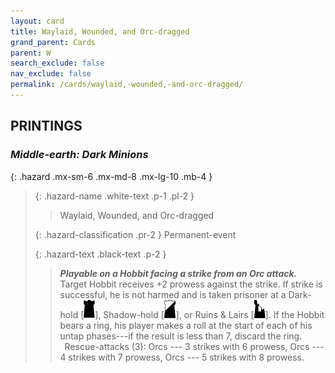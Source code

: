 ```yaml
---
layout: card
title: Waylaid, Wounded, and Orc-dragged
grand_parent: Cards
parent: W
search_exclude: false
nav_exclude: false
permalink: /cards/waylaid,-wounded,-and-orc-dragged/
---
```


## PRINTINGS


### _Middle-earth: Dark Minions_

{: .hazard .mx-sm-6 .mx-md-8 .mx-lg-10 .mb-4 }
> {: .hazard-name .white-text .p-1 .pl-2 }
> > <div class="hazard-mp"></div>
> > <div class="card-name">Waylaid, Wounded, and Orc-dragged</div>
>
> {: .hazard-classification .pr-2 }
> Permanent-event
>
> {: .hazard-text .black-text .p-2 }
> > ***Playable on a Hobbit facing a strike from an Orc attack.*** Target Hobbit receives +2 prowess against the strike. If strike is successful, he is not harmed and is taken prisoner at a Dark-hold \[![](/assets/images/dark-hold.svg)], Shadow-hold \[![](/assets/images/shadow-hold.svg)], or Ruins & Lairs \[![](/assets/images/ruinlair.svg)]. If the Hobbit bears a ring, his player makes a roll at the start of each of his untap phases---if the result is less than 7, discard the ring. <br>&ensp;Rescue-attacks (3): Orcs --- 3 strikes with 6 prowess, Orcs --- 4 strikes with 7 prowess, Orcs --- 5 strikes with 8 prowess. 
>
